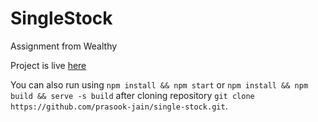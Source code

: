 # SingleStock
Assignment from Wealthy

Project is live [here](https://prasook-jain.github.io/single-stock/)

You can also run using `npm install && npm start` or `npm install && npm build && serve -s build` 
after cloning repository `git clone https://github.com/prasook-jain/single-stock.git`.